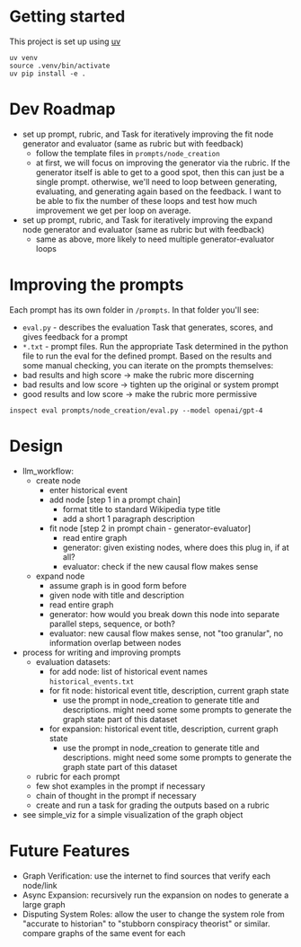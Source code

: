 # Getting started
This project is set up using [uv](https://docs.astral.sh/uv/guides/projects/#next-steps)
```
uv venv
source .venv/bin/activate
uv pip install -e .
```

# Dev Roadmap
- set up prompt, rubric, and Task for iteratively improving the fit node generator and evaluator (same as rubric but with feedback)
    - follow the template files in `prompts/node_creation`
    - at first, we will focus on improving the generator via the rubric. If the generator itself is able to get to a good spot, then this can just be a single prompt. otherwise, we'll need to loop between generating, evaluating, and generating again based on the feedback. I want to be able to fix the number of these loops and test how much improvement we get per loop on average.
- set up prompt, rubric, and Task for iteratively improving the expand node generator and evaluator (same as rubric but with feedback)
    - same as above, more likely to need multiple generator-evaluator loops


# Improving the prompts
Each prompt has its own folder in `/prompts`. In that folder you'll see:
- `eval.py` - describes the evaluation Task that generates, scores, and gives feedback for a prompt
- `*.txt`   - prompt files. 
Run the appropriate Task determined in the python file to run the eval for the defined prompt. Based on the results and some manual checking, you can iterate on the prompts themselves:
- bad results and high score -> make the rubric more discerning
- bad results and low score -> tighten up the original or system prompt
- good results and low score -> make the rubric more permissive

```
inspect eval prompts/node_creation/eval.py --model openai/gpt-4
```

# Design
- llm_workflow:
    - create node
        - enter historical event
        - add node [step 1 in a prompt chain]
            - format title to standard Wikipedia type title
            - add a short 1 paragraph description
        - fit node [step 2 in prompt chain - generator-evaluator]
            - read entire graph
            - generator: given existing nodes, where does this plug in, if at all?
            - evaluator: check if the new causal flow makes sense
    - expand node
        - assume graph is in good form before
        - given node with title and description
        - read entire graph
        - generator: how would you break down this node into separate parallel steps, sequence, or both?
        - evaluator: new causal flow makes sense, not "too granular", no information overlap between nodes
- process for writing and improving prompts
    - evaluation datasets:
        - for add node: list of historical event names `historical_events.txt`
        - for fit node: historical event title, description, current graph state
            - use the prompt in node_creation to generate title and descriptions. might need some some prompts to generate the graph state part of this dataset
        - for expansion: historical event title, description, current graph state
            - use the prompt in node_creation to generate title and descriptions. might need some some prompts to generate the graph state part of this dataset
    - rubric for each prompt
    - few shot examples in the prompt if necessary
    - chain of thought in the prompt if necessary
    - create and run a task for grading the outputs based on a rubric
- see simple_viz for a simple visualization of the graph object

# Future Features
- Graph Verification: use the internet to find sources that verify each node/link
- Async Expansion: recursively run the expansion on nodes to generate a large graph
- Disputing System Roles: allow the user to change the system role from "accurate to historian" to "stubborn conspiracy theorist" or similar. compare graphs of the same event for each